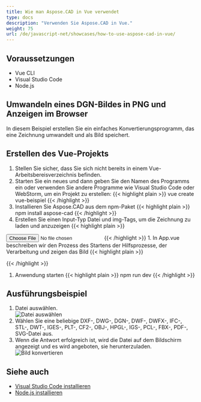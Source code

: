 ```yaml
---
title: Wie man Aspose.CAD in Vue verwendet
type: docs
description: "Verwenden Sie Aspose.CAD in Vue."
weight: 75
url: /de/javascript-net/showcases/how-to-use-aspose-cad-in-vue/
---
```


## Voraussetzungen
- Vue CLI
- Visual Studio Code
- Node.js

## Umwandeln eines DGN-Bildes in PNG und Anzeigen im Browser

In diesem Beispiel erstellen Sie ein einfaches Konvertierungsprogramm, das eine Zeichnung umwandelt und als Bild speichert.

## Erstellen des Vue-Projekts

1. Stellen Sie sicher, dass Sie sich nicht bereits in einem Vue-Arbeitsbereisverzeichnis befinden.
1. Starten Sie ein neues und dann geben Sie den Namen des Programms ein oder verwenden Sie andere Programme wie Visual Studio Code oder WebStorm, um ein Projekt zu erstellen:
{{< highlight plain >}}
vue create vue-beispiel
{{< /highlight >}}
1. Installieren Sie Aspose.CAD aus dem npm-Paket
{{< highlight plain >}}
npm install aspose-cad
{{< /highlight >}}
1. Erstellen Sie einen Input-Typ Datei und img-Tags, um die Zeichnung zu laden und anzuzeigen
{{< highlight plain >}}
<input id="file" type="file">
<img id="image" />
{{< /highlight >}}
1. In App.vue beschreiben wir den Prozess des Startens der Hilfsprozesse, der Verarbeitung und zeigen das Bild
{{< highlight plain >}}
<script>
import { Drawing, PngOptions } from "aspose-cad";

export default {
  beforeCreate: function () {
    // Notwendig für den Start des Zusammenbau-Prozesses
    let recaptchaScript = document.createElement('script')
    recaptchaScript.setAttribute('src', '/node_modules/aspose-cad/dotnet.js')
    document.head.appendChild(recaptchaScript)

    let dotnet;
  },
  mounted() {
    window.addEventListener('load', this.onWindowLoad)
  },
  methods: {
    async onWindowLoad() {
      
      console.log("WASM wird geladen...");
      await dotnet.boot();
      console.log("WASM geladen");

      document.querySelector('input').addEventListener('change', function() {
            const reader = new FileReader();
            reader.onload = function() {

              let arrayBuffer = this.result;
              let array = new Uint8Array(arrayBuffer);

              // LADEN
              let file = Image.load(array);
              console.log(file);

              // SPEICHERN
              let exportedFilePromise = Image.save(array, new PngOptions());
              exportedFilePromise.then(exportedFile => {
                console.log(exportedFile);

                let urlCreator = window.URL || window.webkitURL;
                let blob = new Blob([exportedFile], { type: 'application/octet-stream' });
                let imageUrl = urlCreator.createObjectURL(blob);
                document.querySelector("#image").src = imageUrl;
              });
            }

            reader.readAsArrayBuffer(this.files[0]);
          },
          false);
    },
  },
}
</script>

<template>
  <header>
    <img alt="Vue Logo" class="logo" src="./assets/logo.svg" width="125" height="125" />
    <p>Beispiel aspose.cad für Vue.</p>
  </header>

  <main>
    <input id="file" type="file">
    <br/>
    <img id="image" />
  </main>
</template>

<style scoped>
header {
  line-height: 1.5;
}
main{
  text-align: center;
}

.logo {
  display: block;
  margin: 0 auto 2rem;
}

@media (min-width: 1024px) {
  header {
    display: flex;
    place-items: center;
    padding-right: calc(var(--section-gap) / 2);
  }


  header .wrapper {
    display: flex;
    place-items: flex-start;
    flex-wrap: wrap;
  }
}
</style>
{{< /highlight >}}
1. Anwendung starten
{{< highlight plain >}}
npm run dev
{{< /highlight >}}

## Ausführungsbeispiel

1. Datei auswählen.<br>
![Datei auswählen](/cad/_assets/javascript-net/vue/choose-file.png)<br>
1. Wählen Sie eine beliebige DXF-, DWG-, DGN-, DWF-, DWFX-, IFC-, STL-, DWT-, IGES-, PLT-, CF2-, OBJ-, HPGL-, IGS-, PCL-, FBX-, PDF-, SVG-Datei aus.
1. Wenn die Antwort erfolgreich ist, wird die Datei auf dem Bildschirm angezeigt und es wird angeboten, sie herunterzuladen.<br>
![Bild konvertieren](/cad/_assets/javascript-net/vue/convert-image.png)<br>

## Siehe auch

- [Visual Studio Code installieren](https://code.visualstudio.com/)
- [Node.js installieren](https://nodejs.org/en/)
